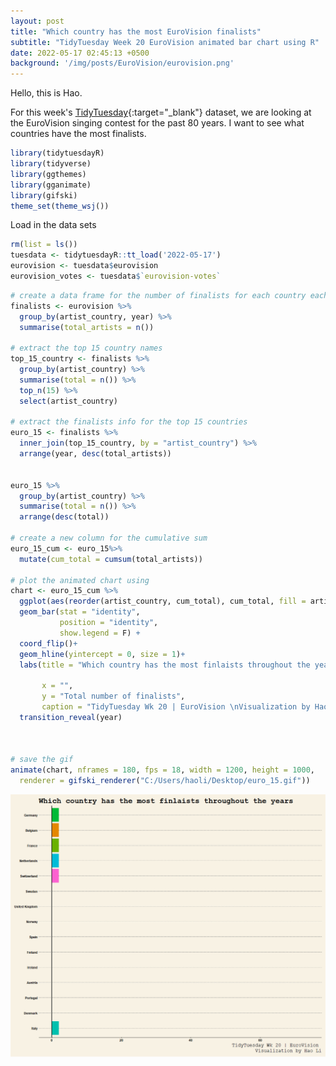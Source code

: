 ```yaml
---
layout: post
title: "Which country has the most EuroVision finalists"
subtitle: "TidyTuesday Week 20 EuroVision animated bar chart using R"
date: 2022-05-17 02:45:13 +0500
background: '/img/posts/EuroVision/eurovision.png'
---
```

Hello, this is Hao.

For this week's [TidyTuesday](https://github.com/rfordatascience/tidytuesday/tree/master/data/2022/2022-05-17){:target="_blank"} dataset, we are looking at the EuroVision singing contest for the past 80 years. 
I want to see what countries have the most finalists.


```r
library(tidytuesdayR)
library(tidyverse)
library(ggthemes)
library(gganimate)
library(gifski)
theme_set(theme_wsj())
```
Load in the data sets
```r
rm(list = ls())
tuesdata <- tidytuesdayR::tt_load('2022-05-17')
eurovision <- tuesdata$eurovision
eurovision_votes <- tuesdata$`eurovision-votes`
```

```r
# create a data frame for the number of finalists for each country each year
finalists <- eurovision %>% 
  group_by(artist_country, year) %>% 
  summarise(total_artists = n()) 

# extract the top 15 country names
top_15_country <- finalists %>% 
  group_by(artist_country) %>% 
  summarise(total = n()) %>% 
  top_n(15) %>% 
  select(artist_country)

# extract the finalists info for the top 15 countries
euro_15 <- finalists %>% 
  inner_join(top_15_country, by = "artist_country") %>% 
  arrange(year, desc(total_artists))


euro_15 %>% 
  group_by(artist_country) %>% 
  summarise(total = n()) %>% 
  arrange(desc(total)) 

# create a new column for the cumulative sum
euro_15_cum <- euro_15%>% 
  mutate(cum_total = cumsum(total_artists))

# plot the animated chart using 
chart <- euro_15_cum %>% 
  ggplot(aes(reorder(artist_country, cum_total), cum_total, fill = artist_country)) +
  geom_bar(stat = "identity",
           position = "identity", 
           show.legend = F) +
  coord_flip()+
  geom_hline(yintercept = 0, size = 1)+
  labs(title = "Which country has the most finlaists throughout the years",
       
       x = "",
       y = "Total number of finalists",
       caption = "TidyTuesday Wk 20 | EuroVision \nVisualization by Hao Li") +
  transition_reveal(year)


  
# save the gif
animate(chart, nframes = 180, fps = 18, width = 1200, height = 1000, 
  renderer = gifski_renderer("C:/Users/haoli/Desktop/euro_15.gif"))

```

![nyt-bestsellers](/img/posts/EuroVision/euro_15.gif)